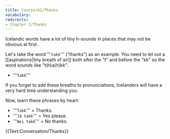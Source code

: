```yaml
---
title: Course/A1/Thanks
vocabulary:
redirects:
- Chapter 2/Thanks
---
```


Icelandic words have a lot of tiny h-sounds in places that may not be obvious at first.

Let's take the word '''`takk`''' ("thanks") as an example. You need to let out a [[aspirations|tiny breath of air]] both after the "t" and before the "kk" so the word sounds like "t<span class="blue">(h)</span>a<span class="blue">(h)</span>kk".

* '''`takk`'''

If you forget to add these breaths to pronunciations, Icelanders will have a very hard time understanding you.

Now, learn these phrases by heart:

* '''`Takk`''' = Thanks.
* '''`Já takk`''' = Yes please.
* '''`Nei takk`''' = No thanks.

{{Text:Conversation/Thanks}}

